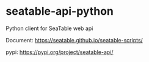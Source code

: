 # seatable-api-python

Python client for SeaTable web api

Document: https://seatable.github.io/seatable-scripts/

pypi: https://pypi.org/project/seatable-api/
